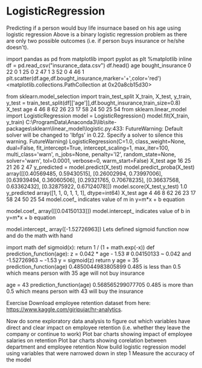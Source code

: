 # LogisticRegression
Predicting if a person would buy life insurnace based on his age using logistic regression
Above is a binary logistic regression problem as there are only two possible outcomes (i.e. if person buys insurance or he/she doesn't).

import pandas as pd
from matplotlib import pyplot as plt
%matplotlib inline
df = pd.read_csv("insurance_data.csv")
df.head()
age	bought_insurance
0	22	0
1	25	0
2	47	1
3	52	0
4	46	1
plt.scatter(df.age,df.bought_insurance,marker='+',color='red')
<matplotlib.collections.PathCollection at 0x20a8cb15d30>

from sklearn.model_selection import train_test_split
X_train, X_test, y_train, y_test = train_test_split(df[['age']],df.bought_insurance,train_size=0.8)
X_test
age
4	46
8	62
26	23
17	58
24	50
25	54
from sklearn.linear_model import LogisticRegression
model = LogisticRegression()
model.fit(X_train, y_train)
C:\ProgramData\Anaconda3\lib\site-packages\sklearn\linear_model\logistic.py:433: FutureWarning: Default solver will be changed to 'lbfgs' in 0.22. Specify a solver to silence this warning.
  FutureWarning)
LogisticRegression(C=1.0, class_weight=None, dual=False, fit_intercept=True,
          intercept_scaling=1, max_iter=100, multi_class='warn',
          n_jobs=None, penalty='l2', random_state=None, solver='warn',
          tol=0.0001, verbose=0, warm_start=False)
X_test
age
16	25
21	26
2	47
y_predicted = model.predict(X_test)
model.predict_proba(X_test)
array([[0.40569485, 0.59430515],
       [0.26002994, 0.73997006],
       [0.63939494, 0.36060506],
       [0.29321765, 0.70678235],
       [0.36637568, 0.63362432],
       [0.32875922, 0.67124078]])
model.score(X_test,y_test)
1.0
y_predicted
array([1, 1, 0, 1, 1, 1], dtype=int64)
X_test
age
4	46
8	62
26	23
17	58
24	50
25	54
model.coef_ indicates value of m in y=m*x + b equation

model.coef_
array([[0.04150133]])
model.intercept_ indicates value of b in y=m*x + b equation

model.intercept_
array([-1.52726963])
Lets defined sigmoid function now and do the math with hand

import math
def sigmoid(x):
  return 1 / (1 + math.exp(-x))
def prediction_function(age):
    z = 0.042 * age - 1.53 # 0.04150133 ~ 0.042 and -1.52726963 ~ -1.53
    y = sigmoid(z)
    return y
age = 35
prediction_function(age)
0.4850044983805899
0.485 is less than 0.5 which means person with 35 age will not buy insurance

age = 43
prediction_function(age)
0.568565299077705
0.485 is more than 0.5 which means person with 43 will buy the insurance

Exercise
Download employee retention dataset from here: https://www.kaggle.com/giripujar/hr-analytics.

Now do some exploratory data analysis to figure out which variables have direct and clear impact on employee retention (i.e. whether they leave the company or continue to work)
Plot bar charts showing impact of employee salaries on retention
Plot bar charts showing corelation between department and employee retention
Now build logistic regression model using variables that were narrowed down in step 1
Measure the accuracy of the model
